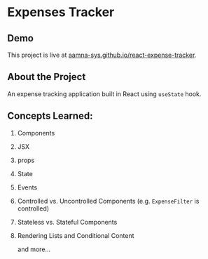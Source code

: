 # Expenses Tracker

## Demo

This project is live at [aamna-sys.github.io/react-expense-tracker](https://aamna-sys.github.io/react-expenses-tracker).

## About the Project

An expense tracking application built in React using `useState` hook.

## Concepts Learned:

1. Components
2. JSX
3. props
4. State
5. Events
6. Controlled vs. Uncontrolled Components (e.g. `ExpenseFilter` is controlled)
7. Stateless vs. Stateful Components
8. Rendering Lists and Conditional Content

   and more...
